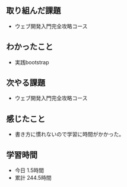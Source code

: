 ## 取り組んだ課題
- ウェブ開発入門完全攻略コース
## わかったこと
- 実践bootstrap
## 次やる課題
- ウェブ開発入門完全攻略コース
## 感じたこと
- 書き方に慣れないので学習に時間がかかった。
## 学習時間
- 今日 1.5時間
- 累計 244.5時間

